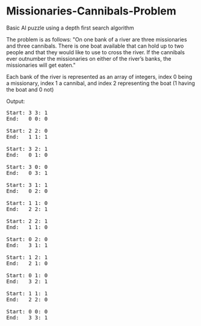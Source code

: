 # Missionaries-Cannibals-Problem
Basic AI puzzle using a depth first search algorithm

The problem is as follows:
"On one bank of a river are three missionaries and three cannibals. There is one boat available that can hold up to two people and that they would like to use to cross the river. If the cannibals ever outnumber the missionaries on either of the river’s banks, the missionaries will get eaten."

Each bank of the river is represented as an array of integers, index 0 being a missionary, index 1 a cannibal, and index 2 representing the boat (1 having the boat and 0 not)

Output:
<pre>
Start: 3 3: 1
End:   0 0: 0

Start: 2 2: 0
End:   1 1: 1

Start: 3 2: 1
End:   0 1: 0

Start: 3 0: 0
End:   0 3: 1

Start: 3 1: 1
End:   0 2: 0

Start: 1 1: 0
End:   2 2: 1

Start: 2 2: 1
End:   1 1: 0

Start: 0 2: 0
End:   3 1: 1

Start: 1 2: 1
End:   2 1: 0

Start: 0 1: 0
End:   3 2: 1

Start: 1 1: 1
End:   2 2: 0

Start: 0 0: 0
End:   3 3: 1
</pre>
